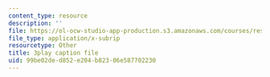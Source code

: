 ```yaml
---
content_type: resource
description: ''
file: https://ol-ocw-studio-app-production.s3.amazonaws.com/courses/res-tll-004-stem-concept-videos-fall-2013/99be02ded852e204b82306e587702230_Of68ZXH35o0.srt
file_type: application/x-subrip
resourcetype: Other
title: 3play caption file
uid: 99be02de-d852-e204-b823-06e587702230
---
```

